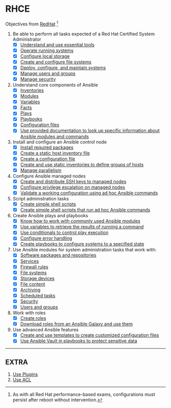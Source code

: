# RHCE
Objectives from [RedHat](https://www.redhat.com/en/services/training/ex294-red-hat-certified-engineer-rhce-exam-red-hat-enterprise-linux-8) [^note]
1. Be able to perform all tasks expected of a Red Hat Certified System Administrator
	- [x] [Understand and use essential tools](Objective_1/Essential_Tools)
	- [x] [Operate running systems](Objective_1/Operate_Systems)
	- [x] [Configure local storage](Objective_1/Storage)
	- [x] [Create and configure file systems](Objective_1/File_Systems)
	- [x] [Deploy, configure, and maintain systems](Objective_1/Deploy_Maintain_Systems)
	- [x] [Manage users and groups](Objective_1/Users)
	- [x] [Manage security](Objective_1/Security)

2. Understand core components of Ansible
	- [x] [Inventories](Objective_2/Inventories)
	- [x] [Modules](Objective_2/Modules)
	- [x] [Variables](Objective_2/Variables)
	- [x] [Facts](Objective_2/Facts)
	- [x] [Plays](Objective_2/Playbooks)
	- [x] [Playbooks](Objective_2/Playbooks)
	- [x] [Configuration files](Objective_2/Configuration)
	- [x] [Use provided documentation to look up specific information about Ansible modules and commands](Objective_2/Documentation)
	
3. Install and configure an Ansible control node
	- [x] [Install required packages](Objective_3/Install)
	- [x] [Create a static host inventory file](Objective_2/Inventories)
	- [x] [Create a configuration file](Objective_2/Configuration)
	- [x] [Create and use static inventories to define groups of hosts](Objective_2/Inventories)
	- [x] [Manage parallelism](Objective_3/Parallelism)
	
4. Configure Ansible managed nodes
	- [x] [Create and distribute SSH keys to managed nodes](Objective_4)
	- [x] [Configure privilege escalation on managed nodes](Objective_4)
	- [x] [Validate a working configuration using ad hoc Ansible commands](Objective_4)
	
5. Script administration tasks
	- [x] [Create simple shell scripts](Objective_5/Scripts)
	- [x] [Create simple shell scripts that run ad hoc Ansible commands](Objective_5/Scripts)

6. Create Ansible plays and playbooks
	- [x] [Know how to work with commonly used Ansible modules](Objective_7)
	- [x] [Use variables to retrieve the results of running a command](Objective_6/Variable_Results)
	- [x] [Use conditionals to control play execution](Objective_6/Conditionals)
	- [x] [Configure error handling](Objective_6/Error_Handling)
	- [x] [Create playbooks to configure systems to a specified state](Objective_7)

7. Use Ansible modules for system administration tasks that work with:
	- [x] [Software packages and repositories](Objective_7/Packages)
	- [x] [Services](Objective_7/Services)
	- [x] [Firewall rules](Objective_7/Firewall)
	- [x] [File systems](Objective_7/File_Systems)
	- [x] [Storage devices](Objective_7/Storage)
	- [x] [File content](Objective_7/File)
	- [x] [Archiving](Objective_7/Archive)
	- [x] [Scheduled tasks](Objective_7/Scheduled_Tasks)
	- [x] [Security](Objective_7/Security)
	- [x] [Users and groups](Objective_7/Users)

8. Work with roles
	- [x] [Create roles](Objective_8/Roles/vsftpd)
	- [x] [Download roles from an Ansible Galaxy and use them](Objective_8/Roles)

9. Use advanced Ansible features
	- [x] [Create and use templates to create customized configuration files](Objective_9/Templates)
	- [x] [Use Ansible Vault in playbooks to protect sensitive data](Objective_9/Vault)
---
## EXTRA
1. [Use Plugins](Extra/Plugins)
2. [Use ACL](Extra/ACL)


[^note]: As with all Red Hat performance-based exams, configurations must persist after reboot without intervention.
